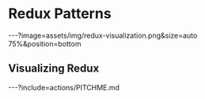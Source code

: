 Redux Patterns
==============

---?image=assets/img/redux-visualization.png&size=auto 75%&position=bottom

## Visualizing Redux

---?include=actions/PITCHME.md
